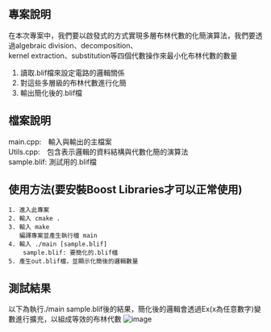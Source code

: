 ## 專案說明
在本次專案中，我們要以啟發式的方式實現多層布林代數的化簡演算法，我們要透過algebraic division、decomposition、  
kernel extraction、substitution等四個代數操作來最小化布林代數的數量
1. 讀取.blif檔來設定電路的邏輯關係
2. 對這些多層級的布林代數進行化簡
3. 輸出簡化後的.blif檔
## 檔案說明  
main.cpp:　輸入與輸出的主檔案  
Utils.cpp:　包含表示邏輯的資料結構與代數化簡的演算法  
sample.blif: 測試用的.blif檔
## 使用方法(要安裝Boost Libraries才可以正常使用)
    1. 進入此專案
    2. 輸入 cmake .
    3. 輸入 make
       編譯專案並產生執行檔 main
    4. 輸入 ./main [sample.blif]
        sample.blif: 要簡化的.blif檔
    5. 產生out.blif檔，並顯示化簡後的邏輯數量


## 測試結果
以下為執行./main sample.blif後的結果，簡化後的邏輯會透過Ex(x為任意數字)變數進行擴充，以組成等效的布林代數
![image](https://github.com/user-attachments/assets/a52d495d-79bb-4be0-b2ba-f33dcd8efcc3)

